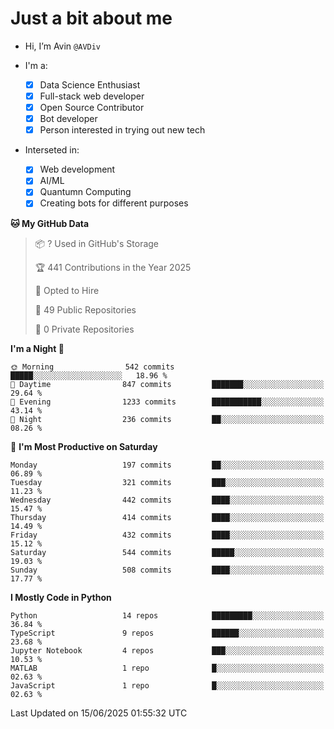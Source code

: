 # Just a bit about me

- Hi, I’m Avin `@AVDiv`

- I'm a:
  - [x] Data Science Enthusiast
  - [x] Full-stack web developer
  - [x] Open Source Contributor
  - [x] Bot developer
  - [x] Person interested in trying out new tech
- Interseted in:
  - [x] Web development
  - [x] AI/ML
  - [x] Quantumn Computing
  - [x] Creating bots for different purposes 

<!--START_SECTION:waka-->
**🐱 My GitHub Data** 

> 📦 ? Used in GitHub's Storage 
 > 
> 🏆 441 Contributions in the Year 2025
 > 
> 💼 Opted to Hire
 > 
> 📜 49 Public Repositories 
 > 
> 🔑 0 Private Repositories 
 > 
**I'm a Night 🦉** 

```text
🌞 Morning                542 commits         █████░░░░░░░░░░░░░░░░░░░░   18.96 % 
🌆 Daytime                847 commits         ███████░░░░░░░░░░░░░░░░░░   29.64 % 
🌃 Evening                1233 commits        ███████████░░░░░░░░░░░░░░   43.14 % 
🌙 Night                  236 commits         ██░░░░░░░░░░░░░░░░░░░░░░░   08.26 % 
```
📅 **I'm Most Productive on Saturday** 

```text
Monday                   197 commits         ██░░░░░░░░░░░░░░░░░░░░░░░   06.89 % 
Tuesday                  321 commits         ███░░░░░░░░░░░░░░░░░░░░░░   11.23 % 
Wednesday                442 commits         ████░░░░░░░░░░░░░░░░░░░░░   15.47 % 
Thursday                 414 commits         ████░░░░░░░░░░░░░░░░░░░░░   14.49 % 
Friday                   432 commits         ████░░░░░░░░░░░░░░░░░░░░░   15.12 % 
Saturday                 544 commits         █████░░░░░░░░░░░░░░░░░░░░   19.03 % 
Sunday                   508 commits         ████░░░░░░░░░░░░░░░░░░░░░   17.77 % 
```


**I Mostly Code in Python** 

```text
Python                   14 repos            █████████░░░░░░░░░░░░░░░░   36.84 % 
TypeScript               9 repos             ██████░░░░░░░░░░░░░░░░░░░   23.68 % 
Jupyter Notebook         4 repos             ███░░░░░░░░░░░░░░░░░░░░░░   10.53 % 
MATLAB                   1 repo              █░░░░░░░░░░░░░░░░░░░░░░░░   02.63 % 
JavaScript               1 repo              █░░░░░░░░░░░░░░░░░░░░░░░░   02.63 % 
```




 Last Updated on 15/06/2025 01:55:32 UTC
<!--END_SECTION:waka-->
